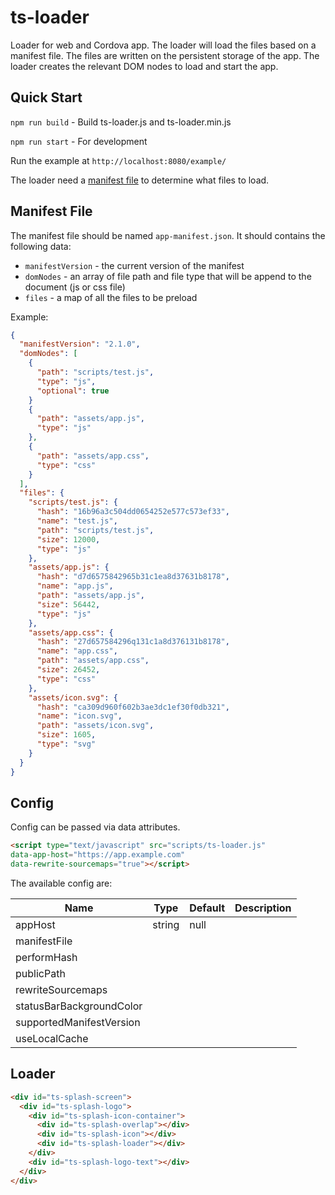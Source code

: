 # ts-loader
Loader for web and Cordova app. The loader will load the files based on a manifest file. The files are written on the persistent storage of the app. The loader creates the relevant DOM nodes to load and start the app.

## Quick Start

`npm run build` - Build ts-loader.js and ts-loader.min.js

`npm run start` - For development

Run the example at `http://localhost:8080/example/`

The loader need a [manifest file](#manifest-file) to determine what files to load.

## Manifest File
The manifest file should be named `app-manifest.json`. It should contains the following data:

- `manifestVersion` - the current version of the manifest
- `domNodes` - an array of file path and file type that will be append to the document (js or css file)
- `files` - a map of all the files to be preload

Example:
```json
{
  "manifestVersion": "2.1.0",
  "domNodes": [
    {
      "path": "scripts/test.js",
      "type": "js",
      "optional": true
    }
    {
      "path": "assets/app.js",
      "type": "js"
    },
    {
      "path": "assets/app.css",
      "type": "css"
    }
  ],
  "files": {
    "scripts/test.js": {
      "hash": "16b96a3c504dd0654252e577c573ef33",
      "name": "test.js",
      "path": "scripts/test.js",
      "size": 12000,
      "type": "js"
    },
    "assets/app.js": {
      "hash": "d7d6575842965b31c1ea8d37631b8178",
      "name": "app.js",
      "path": "assets/app.js",
      "size": 56442,
      "type": "js"
    },
    "assets/app.css": {
      "hash": "27d657584296q131c1a8d376131b8178",
      "name": "app.css",
      "path": "assets/app.css",
      "size": 26452,
      "type": "css"
    },
    "assets/icon.svg": {
      "hash": "ca309d960f602b3ae3dc1ef30f0db321",
      "name": "icon.svg",
      "path": "assets/icon.svg",
      "size": 1605,
      "type": "svg"
    }
  }
}
```

## Config
Config can be passed via data attributes.

```html
<script type="text/javascript" src="scripts/ts-loader.js"
data-app-host="https://app.example.com"
data-rewrite-sourcemaps="true"></script>
```
The available config are:

Name | Type | Default | Description
------------ | ------------- | ------------- | -------------
appHost | string | null |
manifestFile | | | |
performHash | | | |
publicPath | | | |
rewriteSourcemaps | | | |
statusBarBackgroundColor | | | |
supportedManifestVersion | | | |
useLocalCache | | | |

## Loader
``` html
<div id="ts-splash-screen">
  <div id="ts-splash-logo">
    <div id="ts-splash-icon-container">
      <div id="ts-splash-overlap"></div>
      <div id="ts-splash-icon"></div>
      <div id="ts-splash-loader"></div>
    </div>
    <div id="ts-splash-logo-text"></div>
  </div>
</div>
```
